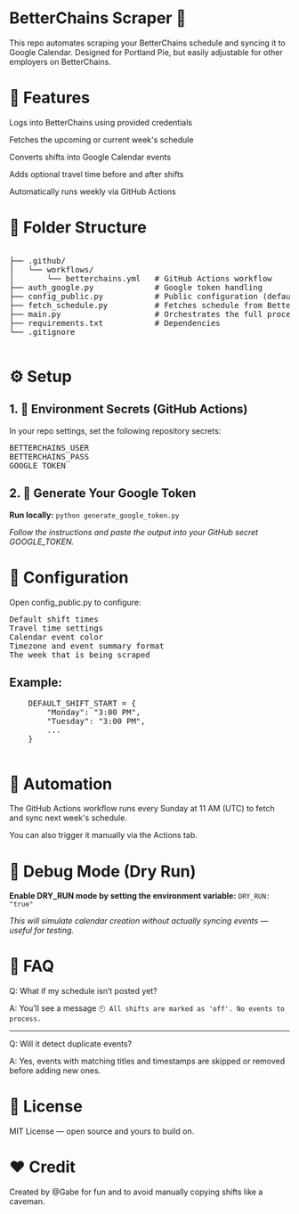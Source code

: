 # BetterChains Scraper 🧠

This repo automates scraping your BetterChains schedule and syncing it to Google Calendar. Designed for Portland Pie, but easily adjustable for other employers on BetterChains.

# 🧩 Features

Logs into BetterChains using provided credentials

Fetches the upcoming or current week's schedule

Converts shifts into Google Calendar events

Adds optional travel time before and after shifts

Automatically runs weekly via GitHub Actions

# 📁 Folder Structure

<pre lang="md">  
├── .github/  
│   └── workflows/  
│       └── betterchains.yml   # GitHub Actions workflow  
├── auth_google.py             # Google token handling  
├── config_public.py           # Public configuration (defaults, colors, labels)  
├── fetch_schedule.py          # Fetches schedule from BetterChains  
├── main.py                    # Orchestrates the full process  
├── requirements.txt           # Dependencies  
└── .gitignore
 </pre>

# ⚙️ Setup

## 1. 🔐 Environment Secrets (GitHub Actions)

In your repo settings, set the following repository secrets:

<pre lang="md">
BETTERCHAINS_USER
BETTERCHAINS_PASS
GOOGLE_TOKEN
</pre>

## 2. 🔑 Generate Your Google Token

**Run locally:**
`python generate_google_token.py`

_Follow the instructions and paste the output into your GitHub secret GOOGLE_TOKEN._

# 🔧 Configuration

Open config_public.py to configure:

<pre lang="md">
Default shift times
Travel time settings
Calendar event color
Timezone and event summary format
The week that is being scraped
</pre>

## Example:

<pre lang="<pre lang="md">
    DEFAULT_SHIFT_START = {
        "Monday": "3:00 PM",
        "Tuesday": "3:00 PM",
        ...
    }
 </pre>

# 🤖 Automation

The GitHub Actions workflow runs every Sunday at 11 AM (UTC) to fetch and sync next week's schedule.

You can also trigger it manually via the Actions tab.

# 🧪 Debug Mode (Dry Run)

**Enable DRY_RUN mode by setting the environment variable:**
`DRY_RUN: "true"`

_This will simulate calendar creation without actually syncing events — useful for testing._

# 🙋 FAQ

Q: What if my schedule isn’t posted yet?

A: You’ll see a message `🕙 All shifts are marked as 'off'. No events to process.`

---

Q: Will it detect duplicate events?

A: Yes, events with matching titles and timestamps are skipped or removed before adding new ones.

# 📜 License

MIT License — open source and yours to build on.

# ❤️ Credit

Created by @Gabe for fun and to avoid manually copying shifts like a caveman.
